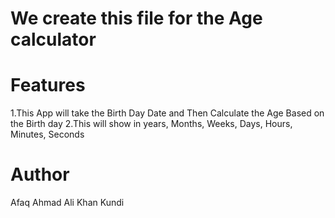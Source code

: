 # We create this file for the Age calculator
# Features
1.This App will take the Birth Day Date and Then Calculate the Age Based on the Birth day
2.This will show in years, Months, Weeks, Days, Hours, Minutes, Seconds

# Author
Afaq Ahmad Ali Khan Kundi
